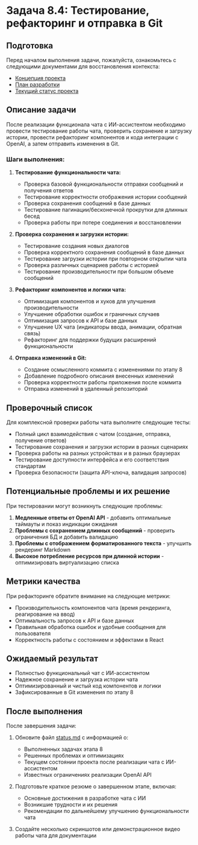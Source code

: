 # Задача 8.4: Тестирование, рефакторинг и отправка в Git

## Подготовка

Перед началом выполнения задачи, пожалуйста, ознакомьтесь с следующими документами для восстановления контекста:
- [Концепция проекта](../docs/bizlevel-concept.md)
- [План разработки](../docs/development-plan.md)
- [Текущий статус проекта](../docs/status.md)

## Описание задачи

После реализации функционала чата с ИИ-ассистентом необходимо провести тестирование работы чата, проверить сохранение и загрузку истории, провести рефакторинг компонентов и кода интеграции с OpenAI, а затем отправить изменения в Git.

### Шаги выполнения:

1. **Тестирование функциональности чата:**
   - Проверка базовой функциональности отправки сообщений и получения ответов
   - Тестирование корректности отображения истории сообщений
   - Проверка сохранения сообщений в базе данных
   - Тестирование пагинации/бесконечной прокрутки для длинных бесед
   - Проверка работы при потере соединения и восстановлении

2. **Проверка сохранения и загрузки истории:**
   - Тестирование создания новых диалогов
   - Проверка корректного сохранения сообщений в базе данных
   - Тестирование загрузки истории при повторном открытии чата
   - Проверка различных сценариев работы с историей
   - Тестирование производительности при большом объеме сообщений

3. **Рефакторинг компонентов и логики чата:**
   - Оптимизация компонентов и хуков для улучшения производительности
   - Улучшение обработки ошибок и граничных случаев
   - Оптимизация запросов к API и базе данных
   - Улучшение UX чата (индикаторы ввода, анимации, обратная связь)
   - Рефакторинг для поддержки будущих расширений функциональности

4. **Отправка изменений в Git:**
   - Создание осмысленного коммита с изменениями по этапу 8
   - Добавление подробного описания внесенных изменений
   - Проверка корректности работы приложения после коммита
   - Отправка изменений в удаленный репозиторий

## Проверочный список

Для комплексной проверки работы чата выполните следующие тесты:
- Полный цикл взаимодействия с чатом (создание, отправка, получение ответов)
- Тестирование сохранения и загрузки истории в разных сценариях
- Проверка работы на разных устройствах и в разных браузерах
- Тестирование доступности интерфейса и его соответствия стандартам
- Проверка безопасности (защита API-ключа, валидация запросов)

## Потенциальные проблемы и их решение

При тестировании могут возникнуть следующие проблемы:
1. **Медленные ответы от OpenAI API** - добавить оптимальные таймауты и показ индикации ожидания
2. **Проблемы с сохранением длинных сообщений** - проверить ограничения БД и добавить валидацию
3. **Проблемы с отображением форматированного текста** - улучшить рендеринг Markdown
4. **Высокое потребление ресурсов при длинной истории** - оптимизировать виртуализацию списка

## Метрики качества

При рефакторинге обратите внимание на следующие метрики:
- Производительность компонентов чата (время рендеринга, реагирование на ввод)
- Оптимальность запросов к API и базе данных
- Правильная обработка ошибок и удобные сообщения для пользователя
- Корректность работы с состоянием и эффектами в React

## Ожидаемый результат

- Полностью функциональный чат с ИИ-ассистентом
- Надежное сохранение и загрузка истории чата
- Оптимизированный и чистый код компонентов и логики
- Зафиксированные в Git изменения по этапу 8

## После выполнения

После завершения задачи:
1. Обновите файл [status.md](../docs/status.md) с информацией о:
   - Выполненных задачах этапа 8
   - Решенных проблемах и оптимизациях
   - Текущем состоянии проекта после реализации чата с ИИ-ассистентом
   - Известных ограничениях реализации OpenAI API

2. Подготовьте краткое резюме о завершенном этапе, включая:
   - Основные достижения в разработке чата с ИИ
   - Возникшие трудности и их решения
   - Рекомендации по дальнейшему улучшению функциональности чата

3. Создайте несколько скриншотов или демонстрационное видео работы чата для документации 